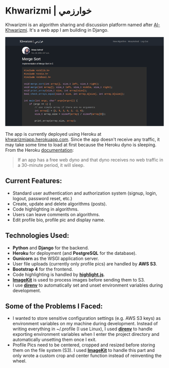 # Khwarizmi | خوارزمي
Khwarizmi is an algorithm sharing and discussion platform named after [Al-Khwarizmi](https://en.wikipedia.org/wiki/Muhammad_ibn_Musa_al-Khwarizmi). It's a web app I am building in Django.

![Screenshot of Khwarizmi](khwarizmi-screenshot.png)

The app is currently deployed using Heroku at [khwarizmiapp.herokuapp.com](https://khwarizmiapp.herokuapp.com). Since the app doesn't receive any traffic, it may take some time to load at first because the Heroku dyno is sleeping. From the Heroku [documentation](https://devcenter.heroku.com/articles/free-dyno-hours):
> If an app has a free web dyno and that dyno receives no web traffic in a 30-minute period, it will sleep.

## Current Features:
- Standard user authentication and authorization system (signup, login, logout, password reset, etc.)
- Create, update and delete algorithms (posts).
- Code highlighting in algorithms.
- Users can leave comments on algorithms.
- Edit profile bio, profile pic and display name.

## Technologies Used:
- **Python** and **Django** for the backend.
- **Heroku** for deployment (and **PostgreSQL** for the database).
- **Gunicorn** as the WSGI application server.
- User file uploads (currently only profile pics) are handled by **AWS S3**.
- **Bootstrap 4** for the frontend.
- Code highlighting is handled by **[highlight.js](https://highlightjs.org/)**.
- **[ImageKit](https://github.com/matthewwithanm/django-imagekit)** is used to process images before sending them to S3.
- I use **[direnv](https://direnv.net/)** to automatically set and unset environment variables during development.

## Some of the Problems I Faced:
- I wanted to store sensitive configuration settings (e.g. AWS S3 keys) as environment variables on my machine during development. Instead of writing everything in ~/.profile (I use Linux), I used **[direnv](https://direnv.net/)** to handle exporting environment variables when I enter the project directory and automatically unsetting them once I exit.
- Profile Pics need to be centered, cropped and resized before storing them on the file system (S3). I used **[ImageKit](https://github.com/matthewwithanm/django-imagekit)** to handle this part and only wrote a custom crop and center function instead of reinventing the wheel.